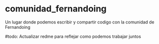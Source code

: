 # comunidad_fernandoing
Un lugar donde podemos escribir y compartir codigo con la comunidad de Fernandoing

#todo:
Actualizar redme para reflejar como podemos trabajar juntos
